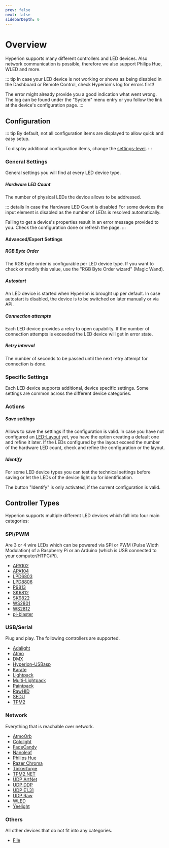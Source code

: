 ```yaml
---
prev: false
next: false
sidebarDepth: 0
---
```


# Overview
Hyperion supports many different controllers and LED devices. Also network communication is possible, therefore we also support Philips Hue, WLED and more.

::: tip 
In case your LED device is not working or shows as being disabled in the Dashboard or Remote Control, 
check Hyperion's log for errors first!

The error might already provide you a good indication what went wrong.
The log can be found under the "System" menu entry or you follow the link at the device's configuration page.
:::

## Configuration

::: tip 
By default, not all configuration items are displayed to allow quick and easy setup.

To display additional configuration items, change the [settings-level](/en/user/Configuration.html#settings-level).
:::

### General Settings
General settings you will find at every LED device type.

##### Hardware LED Count
The number of physical LEDs the device allows to be addressed.

::: details In case the Hardware LED Count is disabled
For some devices the input element is disabled as the number of LEDs is resolved automatically.

Failing to get a device's properties result in an error message provided to you. Check the configuration done or refresh the page.
:::

#### Advanced/Expert Settings

##### RGB Byte Order
The RGB byte order is configurable per LED device type. If you want to check or modify this value, use the "RGB Byte Order wizard" (Magic Wand).

##### Autostart
An LED device is started when Hyperion is brought up per default.
In case autostart is disabled, the device is to be switched on later manually or via API.

##### Connection attempts
Each LED device provides a retry to open capability.
If the number of connection attempts is exceeded the LED device will get in error state.

##### Retry interval
The number of seconds to be passed until the next retry attempt for connection is done.

### Specific Settings
Each LED device supports additional, device specific settings.
Some settings are common across the different device categories.

### Actions

##### Save settings
Allows to save the settings if the configuration is valid.
In case you have not configured an [LED-Layout](/en/user/advanced/Advanced.html#led-layout) yet, you have the option creating a default one and refine it later.
If the LEDs configured by the layout exceed the number of the hardware LED count, check and refine the configuration or the layout.

##### Identify
For some LED device types you can test the technical settings before saving or let the LEDs of the device light up for identification.

The button "Identify" is only activated, if the current configuration is valid.

## Controller Types

Hyperion supports multiple different LED devices which fall into four main categories:

### SPI/PWM
Are 3 or 4 wire LEDs which can be powered via SPI or PWM (Pulse Width Modulation) of a Raspberry Pi or an Arduino (which is USB connected to your computer/HTPC/Pi).

* [APA102](/en/user/leddevices/spi_pwm/apa102)
* [APA104](/en/user/leddevices/spi_pwm/apa104)
* [LPD6803](/en/user/leddevices/spi_pwm/lpd6803)
* [LPD8806](/en/user/leddevices/spi_pwm/lpd8806)
* [P9813](/en/user/leddevices/spi_pwm/p9813)
* [SK6812](/en/user/leddevices/spi_pwm/SK6812)
* [SK9822](/en/user/leddevices/spi_pwm/SK9822)
* [WS2801](/en/user/leddevices/spi_pwm/ws2801)
* [WS2812](/en/user/leddevices/spi_pwm/ws2812)
* [pi-blaster](/en/user/leddevices/spi_pwm/piblaster)

### USB/Serial
Plug and play. The following controllers are supported.

* [Adalight](/en/user/leddevices/usb/adalight)
* [Atmo](/en/user/leddevices/usb/atmo)
* [DMX](/en/user/leddevices/usb/dmx)
* [Hyperion-USBasp](/en/user/leddevices/usb/hyperion-usbasp)
* [Karate](/en/user/leddevices/usb/karate)
* [Lightpack](/en/user/leddevices/usb/lightpack)
* [Multi-Lightpack](/en/user/leddevices/usb/multilightpack)
* [Paintpack](/en/user/leddevices/usb/paintpack)
* [RawHID](/en/user/leddevices/usb/rawhid)
* [SEDU](/en/user/leddevices/usb/sedu)
* [TPM2](/en/user/leddevices/usb/tpm2)

### Network
Everything that is reachable over network.

* [AtmoOrb](/en/user/leddevices/network/atmoorb)
* [Cololight](/en/user/leddevices/network/cololight)
* [FadeCandy](/en/user/leddevices/network/fadecandy)
* [Nanoleaf](/en/user/leddevices/network/nanoleaf)
* [Philips Hue](/en/user/leddevices/network/philipshue)
* [Razer Chroma](/en/user/leddevices/network/razer)
* [Tinkerforge](/en/user/leddevices/network/tinkerforge)
* [TPM2.NET](/en/user/leddevices/network/tpm2net)
* [UDP ArtNet](/en/user/leddevices/network/udpartnet)
* [UDP DDP](/en/user/leddevices/network/udpddp)
* [UDP E1.31](/en/user/leddevices/network/udpe131)
* [UDP Raw](/en/user/leddevices/network/udpraw)
* [WLED](/en/user/leddevices/network/wled)
* [Yeelight](/en/user/leddevices/network/yeelight)

### Others
All other devices that do not fit into any categories.

* [File](/en/user/leddevices/others/debug)
